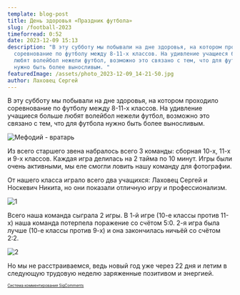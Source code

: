 ```yaml
---
template: blog-post
title: День здоровья «Праздник футбола»
slug: /football-2023
timeforread: 0:52
date: 2023-12-09 15:13
description: "В эту субботу мы побывали на дне здоровья, на котором проходило
  соревнование по футболу между 8-11-х классов. На удивление учащиеся больше
  любят волейбол нежели футбол, возможно это связано с тем, что для футбола
  нужно быть более выносливым. "
featuredImage: /assets/photo_2023-12-09_14-21-50.jpg
author: Лаховец Сергей
---
```

В эту субботу мы побывали на дне здоровья, на котором проходило соревнование по футболу между 8-11-х классов. На удивление учащиеся больше любят волейбол нежели футбол, возможно это связано с тем, что для футбола нужно быть более выносливым.

![Мефодий - вратарь](/assets/photo_2023-12-09_14-06-14.jpg "Мефодий - вратарь")

 Из всего старшего звена набралось всего 3 команды: сборная 10-х, 11-х и 9-х классов. Каждая игра делилась на 2 тайма по 10 минут. Игры были очень активными, мы еле смогли ловить нашу команду для фотографии.

От нашего класса играло всего два учащихся: Лаховец Сергей и Носкевич Никита, но они показали отличную игру и профессионализм.

![1](/assets/photo_2023-12-09_13-01-09.jpg "1")

Всего наша команда сыграла 2 игры. В 1-й игре (10-е классы против 11-х) наша команда потерпела поражение со счётом 5:0. 2-я игра была лучше (10-е классы против 9-х) и она закончилась ничьёй со счётом 2:2.

![2](/assets/photo_2023-12-09_13-01-14.jpg "2")

Но мы не расстраиваемся, ведь новый год уже через 22 дня и летим в следующую трудовую неделю заряженные позитивом и энергией.
<div id="sigCommentsBlock"></div>
	<a href="http://sigcomments.com" style="font-size: 0.6em;">Система комментирования SigComments</a>
	<script type="text/javascript">
		(function(){
			var host_id = '7248';
			var script = document.createElement('script');
			script.type = 'text/javascript';
			script.async = true;
			script.src = '//sigcomments.com/chat/?host_id='+host_id;
			var ss = document.getElementsByTagName('script')[0]; 
			ss.parentNode.insertBefore(script, ss);
		})();
	</script>